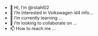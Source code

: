 - 👋 Hi, I’m @rstahl02
- 👀 I’m interested in Volkswagen id4 info...
- 🌱 I’m currently learning ...
- 💞️ I’m looking to collaborate on ...
- 📫 How to reach me ...

<!---
rstahl02/rstahl02 is a ✨ special ✨ repository because its `README.md` (this file) appears on your GitHub profile.
You can click the Preview link to take a look at your changes.
--->
